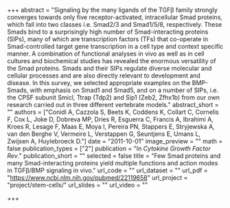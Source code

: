 +++
abstract = "Signaling by the many ligands of the TGFβ family strongly converges towards only five receptor-activated, intracellular Smad proteins, which fall into two classes i.e. Smad2/3 and Smad1/5/8, respectively. These Smads bind to a surprisingly high number of Smad-interacting proteins (SIPs), many of which are transcription factors (TFs) that co-operate in Smad-controlled target gene transcription in a cell type and context specific manner. A combination of functional analyses in vivo as well as in cell cultures and biochemical studies has revealed the enormous versatility of the Smad proteins. Smads and their SIPs regulate diverse molecular and cellular processes and are also directly relevant to development and disease. In this survey, we selected appropriate examples on the BMP-Smads, with emphasis on Smad1 and Smad5, and on a number of SIPs, i.e. the CPSF subunit Smicl, Ttrap (Tdp2) and Sip1 (Zeb2, Zfhx1b) from our own research carried out in three different vertebrate models."
abstract_short = ""
authors = ["Conidi A, Cazzola S, Beets K, Coddens K, Collart C, Cornelis F, Cox L, Joke D, Dobreva MP, Dries R, Esguerra C, Francis A, Ibrahimi A, Kroes R, Lesage F, Maas E, Moya I, Pereira PN, Stappers E, Stryjewska A, van den Berghe V, Vermeire L, Verstappen G, Seuntjens E, Umans L, Zwijsen A, Huylebroeck D."]
date = "2011-10-01"
image_preview = ""
math = false
publication_types = ["2"]
publication = "In *Cytokine Growth Factor Rev*."
publication_short = ""
selected = false
title = "Few Smad proteins and many Smad-interacting proteins yield multiple functions and action modes in TGFβ/BMP signaling in vivo."
url_code = ""
url_dataset = ""
url_pdf = "https://www.ncbi.nlm.nih.gov/pubmed/22119658"
url_project = "project/stem-cells/"
url_slides = ""
url_video = ""

+++
